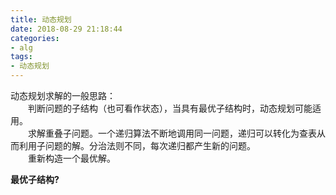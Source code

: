 ```yaml
---
title: 动态规划
date: 2018-08-29 21:18:44
categories:
- alg
tags:
- 动态规划
---
```


动态规划求解的一般思路： <br>
　　判断问题的子结构（也可看作状态），当具有最优子结构时，动态规划可能适用。<br>
　　求解重叠子问题。一个递归算法不断地调用同一问题，递归可以转化为查表从而利用子问题的解。分治法则不同，每次递归都产生新的问题。<br>
　　重新构造一个最优解。<br>

**最优子结构?**
